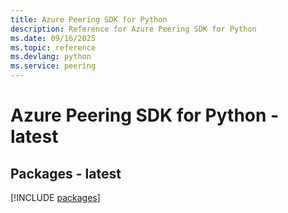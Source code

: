 ```yaml
---
title: Azure Peering SDK for Python
description: Reference for Azure Peering SDK for Python
ms.date: 09/16/2025
ms.topic: reference
ms.devlang: python
ms.service: peering
---
```

# Azure Peering SDK for Python - latest
## Packages - latest
[!INCLUDE [packages](peering-index.md)]